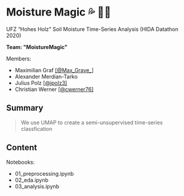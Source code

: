 # Moisture Magic 💦 🧙‍♂️

UFZ “Hohes Holz” Soil Moisture Time-Series Analysis (HIDA Datathon 2020)

**Team: "MoistureMagic"**

Members: 
* Maximilian Graf [[@Max_Grave_]](https://twitter.com/max_grafe_/)
* Alexander Merdian-Tarko
* Julius Polz [[@jpolz3]](https://twitter.com/jpolz3/)
* Christian Werner [[@cwerner76]](https://twitter.com/cwerner76/)

## Summary
> We use UMAP to create a semi-unsupervised time-series classfication

## Content

Notebooks:
* 01_preprocessing.ipynb
* 02_eda.ipynb
* 03_analysis.ipynb 
